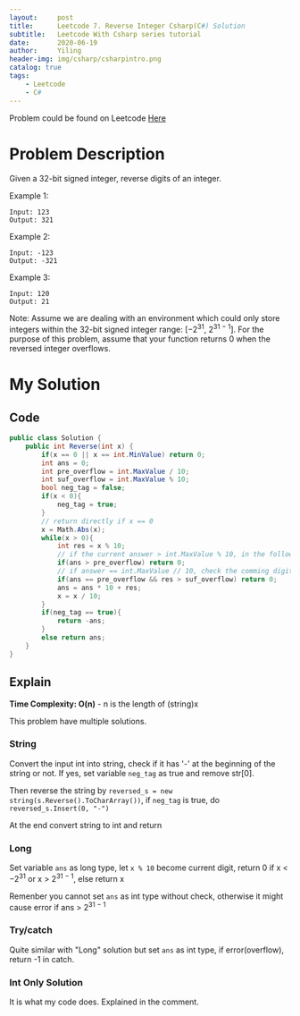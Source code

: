 ```yaml
---
layout:     post
title:      Leetcode 7. Reverse Integer Csharp(C#) Solution
subtitle:   Leetcode With Csharp series tutorial
date:       2020-06-19
author:     Yiling
header-img: img/csharp/csharpintro.png
catalog: true
tags:
    - Leetcode
    - C#
---
```


Problem could be found on Leetcode [Here](https://leetcode.com/problems/reverse-integer/)

# Problem Description

Given a 32-bit signed integer, reverse digits of an integer.

Example 1:
```
Input: 123
Output: 321
```
Example 2:
```
Input: -123
Output: -321
```
Example 3:
```
Input: 120
Output: 21
```
Note:
Assume we are dealing with an environment which could only store integers within the 32-bit signed integer range: [−2<sup>31</sup>,  2<sup>31 − 1</sup>]. For the purpose of this problem, assume that your function returns 0 when the reversed integer overflows.

# My Solution

## Code
```c#
public class Solution {
    public int Reverse(int x) {
        if(x == 0 || x == int.MinValue) return 0;
        int ans = 0;
        int pre_overflow = int.MaxValue / 10;
        int suf_overflow = int.MaxValue % 10;
        bool neg_tag = false;
        if(x < 0){
            neg_tag = true;
        }
        // return directly if x == 0
        x = Math.Abs(x);
        while(x > 0){
            int res = x % 10;
            // if the current answer > int.MaxValue % 10, in the following step, ans = ans * 10, it will cause overflow
            if(ans > pre_overflow) return 0;
            // if answer == int.MaxValue // 10, check the comming digit.
            if(ans == pre_overflow && res > suf_overflow) return 0;
            ans = ans * 10 + res;
            x = x / 10;
        }
        if(neg_tag == true){
            return -ans;
        }
        else return ans;
    }
}
```

## Explain

**Time Complexity: O(n)** - n is the length of (string)x

This problem have multiple solutions.

### String

Convert the input int into string, check if it has '-' at the beginning of the string or not. If yes, set variable ```neg_tag``` as true and remove str[0].

Then reverse the string by ```reversed_s = new string(s.Reverse().ToCharArray())```, if ```neg_tag``` is true, do ```reversed_s.Insert(0, "-")```

At the end convert string to int and return

### Long
Set variable ```ans``` as long type, let ``x % 10`` become current digit, return 0 if x < −2<sup>31</sup> or x > 2<sup>31 − 1</sup>, else return x

Remenber you cannot set ```ans``` as int type without check, otherwise it might cause error if ans > 2<sup>31 − 1</sup>

### Try/catch

Quite similar with "Long" solution but set ```ans``` as int type, if error(overflow), return -1 in catch.

### Int Only Solution

It is what my code does. Explained in the comment.